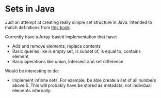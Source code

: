 # Sets in Java

Just an attempt at creating really simple set structure in Java. Intended to match definitions from [this book](http://www.universitetsforlaget.no/nettbutikk/logiske-metoder.html).

Currently have a Array-based implementation that have:
 - Add and remove elements, replace contents
 - Basic queries like is empty set, is subset of, is equal to, contains element
 - Basic operations like union, intersect and set difference
 
 
Would be interesting to do:
  
- Implement infinite sets. For example, be able create a set of all numbers above 5. This will probably have be stored as metadata, not individual elements internally.